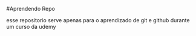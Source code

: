 #Aprendendo Repo

esse repositorio serve apenas para o aprendizado de git e github durante um curso da udemy

